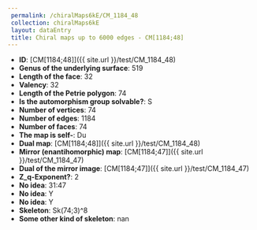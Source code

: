 ```yaml
--- 
 permalink: /chiralMaps6kE/CM_1184_48 
 collection: chiralMaps6kE
 layout: dataEntry
 title: Chiral maps up to 6000 edges - CM[1184;48]
---
```


- **ID**: [CM[1184;48]]({{ site.url }}/test/CM_1184_48)
- **Genus of the underlying surface**: 519
- **Length of the face**: 32
- **Valency**: 32
- **Length of the Petrie polygon**: 74
- **Is the automorphism group solvable?**: S
- **Number of vertices**: 74
- **Number of edges**: 1184
- **Number of faces**: 74
- **The map is self-**: Du
- **Dual map**: [CM[1184;48]]({{ site.url }}/test/CM_1184_48)
- **Mirror (enantihomorphic) map**: [CM[1184;47]]({{ site.url }}/test/CM_1184_47)
- **Dual of the mirror image**: [CM[1184;47]]({{ site.url }}/test/CM_1184_47)
- **Z_q-Exponent?**: 2
- **No idea**:  31:47
- **No idea**: Y
- **No idea**: Y
- **Skeleton**: Sk(74;3)^8
- **Some other kind of skeleton**: nan
